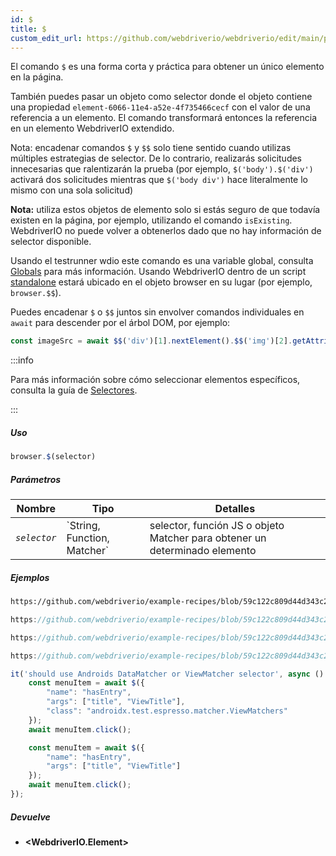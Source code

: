 ```yaml
---
id: $
title: $
custom_edit_url: https://github.com/webdriverio/webdriverio/edit/main/packages/webdriverio/src/commands/browser/$.ts
---
```


El comando `$` es una forma corta y práctica para obtener un único elemento en la página.

También puedes pasar un objeto como selector donde el objeto contiene una propiedad `element-6066-11e4-a52e-4f735466cecf`
con el valor de una referencia a un elemento. El comando transformará entonces la referencia en un elemento WebdriverIO extendido.

Nota: encadenar comandos `$` y `$$` solo tiene sentido cuando utilizas múltiples estrategias de selector. De lo contrario,
realizarás solicitudes innecesarias que ralentizarán la prueba (por ejemplo, `$('body').$('div')` activará dos solicitudes mientras que
`$('body div')` hace literalmente lo mismo con una sola solicitud)

__Nota:__ utiliza estos objetos de elemento solo si estás seguro de que todavía existen en la
página, por ejemplo, utilizando el comando `isExisting`. WebdriverIO no puede volver a obtenerlos dado
que no hay información de selector disponible.

Usando el testrunner wdio este comando es una variable global, consulta [Globals](https://webdriver.io/docs/api/globals)
para más información. Usando WebdriverIO dentro de un script [standalone](https://webdriver.io/docs/setuptypes#standalone-mode)
estará ubicado en el objeto browser en su lugar (por ejemplo, `browser.$$`).

Puedes encadenar `$` o `$$` juntos sin envolver comandos individuales en `await` para
descender por el árbol DOM, por ejemplo:

```js
const imageSrc = await $$('div')[1].nextElement().$$('img')[2].getAttribute('src')
```

:::info

Para más información sobre cómo seleccionar elementos específicos, consulta la guía de [Selectores](/docs/selectors).

:::

##### Uso

```js
browser.$(selector)
```

##### Parámetros

<table>
  <thead>
    <tr>
      <th>Nombre</th><th>Tipo</th><th>Detalles</th>
    </tr>
  </thead>
  <tbody>
    <tr>
      <td><code><var>selector</var></code></td>
      <td>`String, Function, Matcher`</td>
      <td>selector, función JS o objeto Matcher para obtener un determinado elemento</td>
    </tr>
  </tbody>
</table>

##### Ejemplos

```html reference title="example.html" useHTTPS
https://github.com/webdriverio/example-recipes/blob/59c122c809d44d343c231bde2af7e8456c8f086c/queryElements/example.html
```

```js reference title="singleElements.js" useHTTPS
https://github.com/webdriverio/example-recipes/blob/59c122c809d44d343c231bde2af7e8456c8f086c/queryElements/singleElements.js#L9-L10
```

```js reference title="singleElements.js" useHTTPS
https://github.com/webdriverio/example-recipes/blob/59c122c809d44d343c231bde2af7e8456c8f086c/queryElements/singleElements.js#L16-L25
```

```js reference title="singleElements.js" useHTTPS
https://github.com/webdriverio/example-recipes/blob/59c122c809d44d343c231bde2af7e8456c8f086c/queryElements/singleElements.js#L42-L46
```

```js title="$.js"
it('should use Androids DataMatcher or ViewMatcher selector', async () => {
    const menuItem = await $({
        "name": "hasEntry",
        "args": ["title", "ViewTitle"],
        "class": "androidx.test.espresso.matcher.ViewMatchers"
    });
    await menuItem.click();

    const menuItem = await $({
        "name": "hasEntry",
        "args": ["title", "ViewTitle"]
    });
    await menuItem.click();
});
```

##### Devuelve

- **&lt;WebdriverIO.Element&gt;**